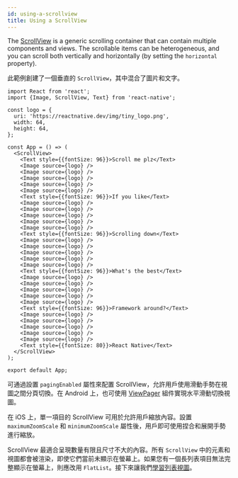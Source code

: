 ```yaml
---
id: using-a-scrollview
title: Using a ScrollView
---
```


The [ScrollView](scrollview.md) is a generic scrolling container that can contain multiple components and views. The scrollable items can be heterogeneous, and you can scroll both vertically and horizontally (by setting the `horizontal` property).

此範例創建了一個垂直的 `ScrollView`，其中混合了圖片和文字。

```SnackPlayer name=Using%20ScrollView
import React from 'react';
import {Image, ScrollView, Text} from 'react-native';

const logo = {
  uri: 'https://reactnative.dev/img/tiny_logo.png',
  width: 64,
  height: 64,
};

const App = () => (
  <ScrollView>
    <Text style={{fontSize: 96}}>Scroll me plz</Text>
    <Image source={logo} />
    <Image source={logo} />
    <Image source={logo} />
    <Image source={logo} />
    <Image source={logo} />
    <Text style={{fontSize: 96}}>If you like</Text>
    <Image source={logo} />
    <Image source={logo} />
    <Image source={logo} />
    <Image source={logo} />
    <Image source={logo} />
    <Text style={{fontSize: 96}}>Scrolling down</Text>
    <Image source={logo} />
    <Image source={logo} />
    <Image source={logo} />
    <Image source={logo} />
    <Image source={logo} />
    <Text style={{fontSize: 96}}>What's the best</Text>
    <Image source={logo} />
    <Image source={logo} />
    <Image source={logo} />
    <Image source={logo} />
    <Image source={logo} />
    <Text style={{fontSize: 96}}>Framework around?</Text>
    <Image source={logo} />
    <Image source={logo} />
    <Image source={logo} />
    <Image source={logo} />
    <Image source={logo} />
    <Text style={{fontSize: 80}}>React Native</Text>
  </ScrollView>
);

export default App;
```

可通過設置 `pagingEnabled` 屬性來配置 ScrollView，允許用戶使用滑動手勢在視圖之間分頁切換。在 Android 上，也可使用 [ViewPager](https://github.com/react-native-community/react-native-viewpager) 組件實現水平滑動切換視圖。

在 iOS 上，單一項目的 ScrollView 可用於允許用戶縮放內容。設置 `maximumZoomScale` 和 `minimumZoomScale` 屬性後，用戶即可使用捏合和展開手勢進行縮放。

ScrollView 最適合呈現數量有限且尺寸不大的內容。所有 `ScrollView` 中的元素和視圖都會被渲染，即使它們當前未顯示在螢幕上。如果您有一個長列表項目無法完整顯示在螢幕上，則應改用 `FlatList`。接下來讓我們[學習列表視圖](using-a-listview.md)。